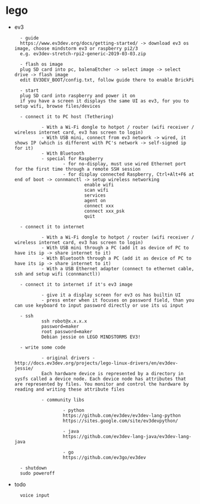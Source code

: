 # lego

- ev3

        - guide
        https://www.ev3dev.org/docs/getting-started/ -> download ev3 os image, choose mindstorm ev3 or raspberry pi2/3
        e.g. ev3dev-stretch-rpi2-generic-2019-03-03.zip

        - flash os image
        plug SD card into pc, balenaEtcher -> select image -> select drive -> flash image
        edit EV3DEV_BOOT/config.txt, follow guide there to enable BrickPi

        - start
        plug SD card into raspberry and power it on
        if you have a screen it displays the same UI as ev3, for you to setup wifi, browse files/devices

        - connect it to PC host (Tethering)

                - With a Wi-Fi dongle to hotpot / router (wifi receiver / wireless internet card, ev3 has screen to login)
                - With USB mini, connect from ev3 network -> wired, it shows IP (which is different with PC's network -> self-signed ip for it)
                - With Bluetooth
                - special for Raspberry
                        - for no-display, must use wired Ethernet port for the first time through a remote SSH session
                        - for display connected Raspberry, Ctrl+Alt+F6 at end of boot -> connmanctl -> setup wireless networking
                                enable wifi
                                scan wifi
                                services
                                agent on
                                connect xxx
                                connect xxx_psk
                                quit

        - connect it to internet

                - With a Wi-Fi dongle to hotpot / router (wifi receiver / wireless internet card, ev3 has screen to login)
                - With USB mini through a PC (add it as device of PC to have its ip -> share internet to it)
                - With Bluetooth through a PC (add it as device of PC to have its ip -> share internet to it)
                - With a USB Ethernet adapter (connect to ethernet cable, ssh and setup wifi (connmanctl))

        - connect it to internet if it's ev3 image

                - give it a display screen for ev3 os has builtin UI
                - press enter when it focuses on password field, than you can use keyboard to input password directly or use its ui input

        - ssh
                ssh robot@x.x.x.x
                password=maker
                root password=maker
                Debian jessie on LEGO MINDSTORMS EV3!

        - write some code

                - original drivers - http://docs.ev3dev.org/projects/lego-linux-drivers/en/ev3dev-jessie/
                Each hardware device is represented by a directory in sysfs called a device node. Each device node has attributes that are represented by files. You monitor and control the hardware by reading and writing these attribute files

                - community libs

                        - python
                        https://github.com/ev3dev/ev3dev-lang-python
                        https://sites.google.com/site/ev3devpython/

                        - java
                        https://github.com/ev3dev-lang-java/ev3dev-lang-java

                        - go
                        https://github.com/ev3go/ev3dev

        - shutdown
        sudo poweroff

- todo

        voice input
